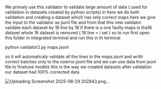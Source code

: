 We primaly use this validator to validate large amount of data ( used for validation in datasets created by python scripts) in here
we do both validation and creating a dataset which has only correct maps 
here we give the input to the validator as jsonl file and from that this new validator validate each dataset by 18 line by 18 if there is a one faulty maps is tha18 dataset whole 18 dataset is removed ( 18 line = i set ) so to run first open this folder in integrated terminal and run this in th terminal

python validator2.py maps.jsonl

so it will automaticaly validate all the lines in the maps.jsonl and writh correct batches only to the noerror.jsonl file and we can use data from jsonl file to finetune models this is the way we created datasets after validation our dataset had 100% corrected data 

![Uploading Screenshot 2025-08-29 202843.png…]()
